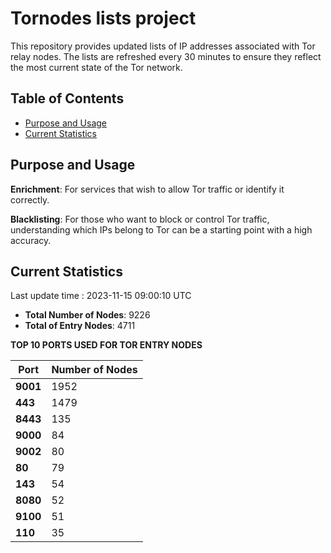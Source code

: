 # Tornodes lists project

This repository provides updated lists of IP addresses associated with Tor relay nodes. The lists are refreshed every 30 minutes to ensure they reflect the most current state of the Tor network.

## Table of Contents

- [Purpose and Usage](#purpose-and-usage)
- [Current Statistics](#current-statistics)


## Purpose and Usage

**Enrichment**: For services that wish to allow Tor traffic or identify it correctly.

**Blacklisting**: For those who want to block or control Tor traffic, understanding which IPs belong to Tor can be a starting point with a high accuracy.

## Current Statistics

Last update time : 2023-11-15 09:00:10 UTC

- **Total Number of Nodes**: 9226
- **Total of Entry Nodes**: 4711

**TOP 10 PORTS USED FOR TOR ENTRY NODES**

| **Port** | **Number of Nodes** |
|------|-----------------|
| **9001**   | 1952  |
| **443**   | 1479  |
| **8443**   | 135  |
| **9000**   | 84  |
| **9002**   | 80  |
| **80**   | 79  |
| **143**   | 54  |
| **8080**   | 52  |
| **9100**   | 51  |
| **110**   | 35  |

